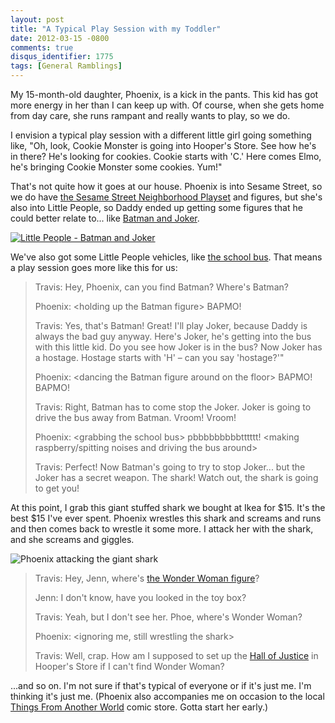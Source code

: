 ```yaml
---
layout: post
title: "A Typical Play Session with my Toddler"
date: 2012-03-15 -0800
comments: true
disqus_identifier: 1775
tags: [General Ramblings]
---
```

My 15-month-old daughter, Phoenix, is a kick in the pants. This kid has
got more energy in her than I can keep up with. Of course, when she gets
home from day care, she runs rampant and really wants to play, so we do.

I envision a typical play session with a different little girl going
something like, "Oh, look, Cookie Monster is going into Hooper's Store.
See how he's in there? He's looking for cookies. Cookie starts with 'C.'
Here comes Elmo, he's bringing Cookie Monster some cookies. Yum!"

That's not quite how it goes at our house. Phoenix is into Sesame
Street, so we do have [the Sesame Street Neighborhood
Playset](http://www.amazon.com/dp/B004S65XDG?tag=mhsvortex) and figures,
but she's also into Little People, so Daddy ended up getting some
figures that he could better relate to... like [Batman and
Joker](http://www.amazon.com/dp/B005HYIAYC?tag=mhsvortex).

[![Little People - Batman and
Joker](http://ecx.images-amazon.com/images/I/415rZcvTpHL._SL500_AA300_.jpg)](http://www.amazon.com/dp/B005HYIAYC?tag=mhsvortex)

We've also got some Little People vehicles, like [the school
bus](http://www.amazon.com/dp/B004QF0EBK?tag=mhsvortex). That means a
play session goes more like this for us:

> Travis: Hey, Phoenix, can you find Batman? Where's Batman?
>
> Phoenix: \<holding up the Batman figure\> BAPMO!
>
> Travis: Yes, that's Batman! Great! I'll play Joker, because Daddy is
> always the bad guy anyway. Here's Joker, he's getting into the bus
> with this little kid. Do you see how Joker is in the bus? Now Joker
> has a hostage. Hostage starts with 'H' – can you say 'hostage?'"
>
> Phoenix: \<dancing the Batman figure around on the floor\> BAPMO!
> BAPMO!
>
> Travis: Right, Batman has to come stop the Joker. Joker is going to
> drive the bus away from Batman. Vroom! Vroom!
>
> Phoenix: \<grabbing the school bus\> pbbbbbbbbbtttttt! \<making
> raspberry/spitting noises and driving the bus around\>
>
> Travis: Perfect! Now Batman's going to try to stop Joker... but the
> Joker has a secret weapon. The shark! Watch out, the shark is going to
> get you!

At this point, I grab this giant stuffed shark we bought at Ikea for
$15. It's the best $15 I've ever spent. Phoenix wrestles this shark
and screams and runs and then comes back to wrestle it some more. I
attack her with the shark, and she screams and giggles.

![Phoenix attacking the giant
shark](https://hyqi8g.blu.livefilestore.com/y2pKe5cu0Y_E5ThInIu1jJNheN-3r5-sKzn32dlsV5pnCOAsD7YmyY9TAX_BslQSNskFGcIxLcQvR6YtHLde_HAEWQQinkoZhFvaXMkmS3rOUU/20120315sharkattack.jpg?psid=1)

> Travis: Hey, Jenn, where's [the Wonder Woman
> figure](http://www.amazon.com/dp/B005ISAAWM?tag=mhsvortex)?
>
> Jenn: I don't know, have you looked in the toy box?
>
> Travis: Yeah, but I don't see her. Phoe, where's Wonder Woman?
>
> Phoenix: \<ignoring me, still wrestling the shark\>
>
> Travis: Well, crap. How am I supposed to set up the [Hall of
> Justice](https://en.wikipedia.org/wiki/Hall_of_Justice_%28comics%29)
> in Hooper's Store if I can't find Wonder Woman?

...and so on. I'm not sure if that's typical of everyone or if it's just
me. I'm thinking it's just me. (Phoenix also accompanies me on occasion
to the local [Things From Another World](http://www.tfaw.com/) comic
store. Gotta start her early.)

